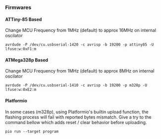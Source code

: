 ### Firmwares

#### ATTiny-85 Based

Change MCU Frequency from 1MHz (default) to approx 16MHz on internal oscilator

```
avrdude -P /dev/cu.usbserial-1420 -c avrisp -b 19200 -p attiny85 -U lfuse:w:0xF1:m
```

#### ATMega328p Based

Change MCU Frequency from 1MHz (default) to approx 8MHz on internal oscilator

```
avrdude -P /dev/cu.usbserial-1410 -c avrisp -b 19200 -p m328p -U lfuse:w:0xE2:m
```

#### Platformio

In some cases (m328p), using Platformio's builtin upload function, the flashing process will fail with reported bytes mismatch. Give a try to the command bellow which adds reset / clear behavior before uploading.

```
pio run --target program
```
